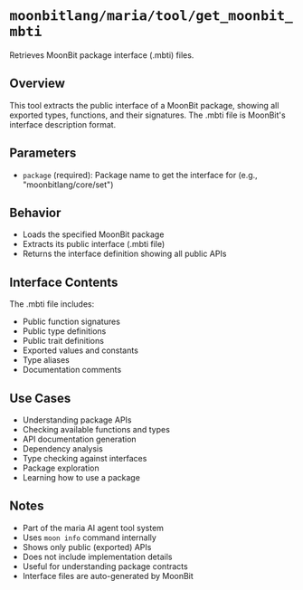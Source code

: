 # `moonbitlang/maria/tool/get_moonbit_mbti`

Retrieves MoonBit package interface (.mbti) files.

## Overview

This tool extracts the public interface of a MoonBit package, showing all exported types, functions, and their signatures. The .mbti file is MoonBit's interface description format.

## Parameters

- `package` (required): Package name to get the interface for (e.g., "moonbitlang/core/set")

## Behavior

- Loads the specified MoonBit package
- Extracts its public interface (.mbti file)
- Returns the interface definition showing all public APIs

## Interface Contents

The .mbti file includes:
- Public function signatures
- Public type definitions
- Public trait definitions
- Exported values and constants
- Type aliases
- Documentation comments

## Use Cases

- Understanding package APIs
- Checking available functions and types
- API documentation generation
- Dependency analysis
- Type checking against interfaces
- Package exploration
- Learning how to use a package

## Notes

- Part of the maria AI agent tool system
- Uses `moon info` command internally
- Shows only public (exported) APIs
- Does not include implementation details
- Useful for understanding package contracts
- Interface files are auto-generated by MoonBit
